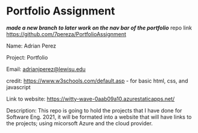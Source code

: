 # Portfolio Assignment

***made a new branch to later work on the nav bar of the portfolio***
repo link https://github.com/7pereza/PortfolioAssignment
 


Name: Adrian Perez

Project: Portfolio

Email: adrianjperez@lewisu.edu

credit: https://www.w3schools.com/default.asp - for basic html, css, and javascript

Link to website: https://witty-wave-0aab09a10.azurestaticapps.net/


Description: This repo is going to hold the projects that I have done for Software Eng. 2021, 
it will be formated into a website that will have links to the projects; using micorsoft Azure and the cloud provider.
